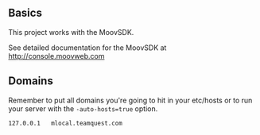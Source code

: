 ## Basics
This project works with the MoovSDK.

See detailed documentation for the MoovSDK at http://console.moovweb.com

## Domains
Remember to put all domains you're going to hit in your etc/hosts
or to run your server with the `-auto-hosts=true` option.

    127.0.0.1 	mlocal.teamquest.com
